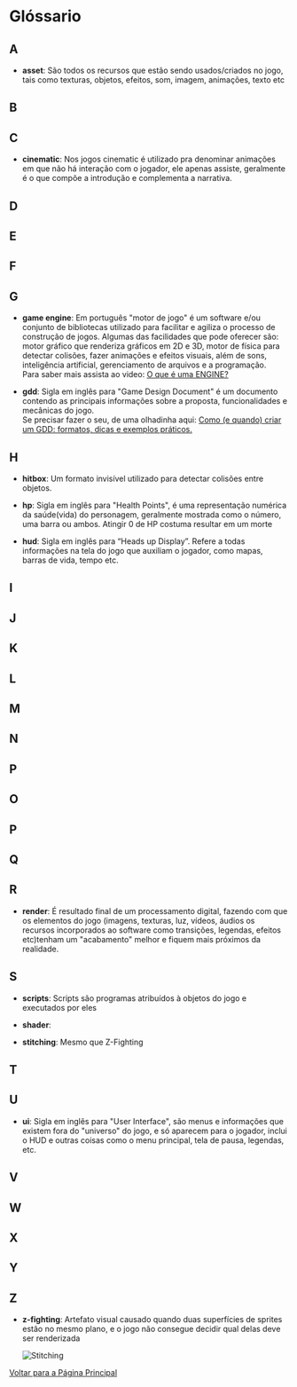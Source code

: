 # Glóssario


## A
  * __asset__: São todos os recursos que estão sendo usados/criados no jogo, tais como texturas, objetos, efeitos, som, imagem, animações, texto etc

## B

## C
 * __cinematic__: Nos jogos cinematic é utilizado pra denominar animações em que não há interação com o jogador, ele apenas assiste, geralmente é o que compõe a introdução e complementa a narrativa.

## D

## E

## F

## G
 * __game engine__: Em português "motor de jogo" é um software e/ou conjunto de bibliotecas utilizado para facilitar e agiliza o processo de construção de jogos. Algumas das facilidades que pode oferecer são: motor gráfico que renderiza gráficos em 2D e 3D, motor de física para detectar colisões, fazer animações e efeitos visuais, além de sons, inteligência artificial, gerenciamento de arquivos e a programação.  
 Para saber mais assista ao video: [O que é uma ENGINE?](https://youtu.be/Zf4JKBG6_I4)

 * __gdd__: Sigla em inglês para "Game Design Document" é um documento contendo as principais informações sobre a proposta, funcionalidades e mecânicas do jogo.  
 Se precisar fazer o seu, de uma olhadinha aqui: [Como (e quando) criar um GDD: formatos, dicas e exemplos práticos.](https://producaodejogos.com/gdd/)

## H
* __hitbox__: Um formato invisível utilizado para detectar colisões entre objetos.
  
* __hp__: Sigla em inglês para "Health Points", é uma representação numérica da saúde(vida) do personagem, geralmente mostrada como o número, uma barra ou ambos. Atingir 0 de HP costuma resultar em um morte
  
* __hud__: Sigla em inglês para “Heads up Display”. Refere a todas informações na tela do jogo que auxiliam o jogador, como mapas, barras de vida, tempo etc.

## I

## J

## K

## L

## M

## N

## P

## O

## P

## Q

## R
  * __render__: É resultado final de um processamento digital, fazendo com que os elementos do jogo (imagens, texturas, luz, vídeos, áudios os recursos incorporados ao software como transições, legendas, efeitos etc)tenham um "acabamento" melhor e fiquem mais próximos da realidade.
  
## S
  * __scripts__: Scripts são programas atribuídos à objetos do jogo e executados por eles

  * __shader__:

  * __stitching__: Mesmo que Z-Fighting

## T

## U
  * __ui__: Sigla em inglês para "User Interface", são menus e informações que existem fora do "universo" do jogo, e só aparecem para o jogador, inclui o HUD e outras coisas como o menu principal, tela de pausa, legendas, etc.

## V

## W

## X

## Y

## Z
  * __z-fighting__: Artefato visual causado quando duas superfícies de sprites estão no mesmo plano, e o jogo não consegue decidir qual delas deve ser renderizada

    ![Stitching](https://upload.wikimedia.org/wikipedia/commons/thumb/5/58/Z-fighting.png/220px-Z-fighting.png)

[Voltar para a Página Principal](./wokshop_home.md)
